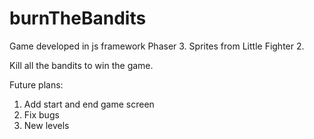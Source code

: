 # burnTheBandits

Game developed in js framework Phaser 3.
Sprites from Little Fighter 2.

Kill all the bandits to win the game.

Future plans:
1. Add start and end game screen
2. Fix bugs
3. New levels

